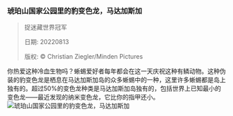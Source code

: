 ### 琥珀山国家公园里的豹变色龙，马达加斯加
> 捉迷藏世界冠军> > 日期: 20220813> > 版权: © Christian Ziegler/Minden Pictures
   
 你热爱这种冷血生物吗？蜥蜴爱好者每年都会在这一天庆祝这种有鳞动物。这种伪装的豹变色龙是栖息在马达加斯加岛的众多蜥蜴中的一种，这里许多蜥蜴都是岛上独有的。超过50%的变色龙种类是马达加斯加岛独有的，包括世界上已知最小的变色龙——最近发现的纳米变色龙，它比你的指甲还小。
![琥珀山国家公园里的豹变色龙，马达加斯加](https://s.cn.bing.net/th?id=OHR.PantherChameleon_ZH-CN2554514270_1920x1080.jpg&rf=LaDigue_1920x1080.jpg)